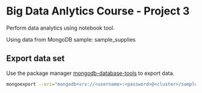 # Big Data Anlytics Course - Project 3

Perform data analytics using notebook tool.

Using data from MongoDB sample: sample_supplies

## Export data set

Use the package manager [mongodb-database-tools](https://www.mongodb.com/docs/database-tools/installation/installation/) to export data.

```bash
mongoexport --uri="mongodb+srv://<username>:<password>@<cluster>/sample_supplies" --collection="sales" --jsonArray --out=sales.json
```